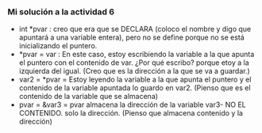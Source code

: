 <!-- Es momento de parar y recordar
Enunciado: vas a parar un momento y tratarás de recodar de memoria lo siguiente. Luego, llama al profesor y explícale cada ítem:

¿Qué hace esto int *pvar;?
¿Qué hace esto *pvar = var;?
¿Qué hace esto var2 = *pvar?
¿Qué hace esto pvar = &var3?
Entrega: la respuesta a cada pregunta, pero no olvides hacerlo de memoria (quiero que hagas el esfuerzo de recordar), luego verifica con el profesor.-->

### Mi solución a la actividad 6

- int *pvar : creo que era que se DECLARA (coloco el nombre y digo que apuntará a una variable entera), pero no se define porque no se está inicializando el puntero.
- *pvar = var : En este caso, estoy escribiendo la variable a la que apunta el puntero con el contenido de var. ¿Por qué escribo? porque etoy a la izquierda del igual. (Creo que es la dirección a la que se va a guardar.)
- var2 = *pvar = Estoy leyendo la variable a la que apunta el puntero y el contenido de la variable apuntada lo guardo en var2. (Pienso que es el contenido de la variable que se almacena)
- pvar = &var3 = pvar almacena la dirección de la variable var3- NO EL CONTENIDO. solo la dirección.  (Pienso que almacena contenido y la dirección)

